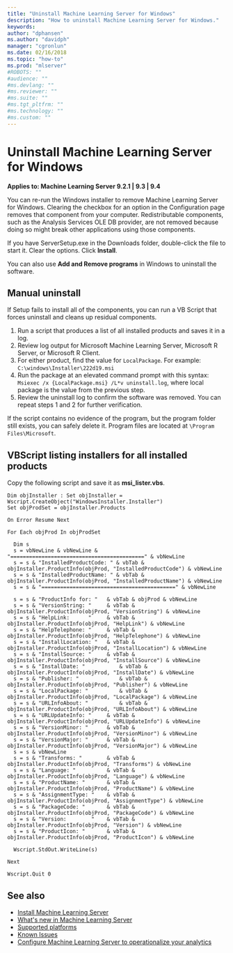 ```yaml
---
title: "Uninstall Machine Learning Server for Windows"
description: "How to uninstall Machine Learning Server for Windows."
keywords: 
author: "dphansen"
ms.author: "davidph"
manager: "cgronlun"
ms.date: 02/16/2018
ms.topic: "how-to"
ms.prod: "mlserver"
#ROBOTS: ""
#audience: ""
#ms.devlang: ""
#ms.reviewer: ""
#ms.suite: ""
#ms.tgt_pltfrm: ""
#ms.technology: ""
#ms.custom: ""
---
```


# Uninstall Machine Learning Server for Windows

**Applies to:  Machine Learning Server 9.2.1 | 9.3 | 9.4**

You can re-run the Windows installer to remove Machine Learning Server for Windows. Clearing the checkbox for an option in the Configuration page removes that component from your computer. Redistributable components, such as the Analysis Services OLE DB provider, are not removed because doing so might break other applications using those components.

If you have ServerSetup.exe in the Downloads folder, double-click the file to start it. Clear the options. Click **Install**.

You can also use **Add and Remove programs** in Windows to uninstall the software.

## Manual uninstall

If Setup fails to install all of the components, you can run a VB Script that forces uninstall and cleans up residual components. 

1. Run a script that produces a list of all installed products and saves it in a log.
2. Review log output for Microsoft Machine Learning Server, Microsoft R Server, or Microsoft R Client.
3. For either product, find the value for `LocalPackage`. For example: `C:\windows\Installer\222d19.msi`
4. Run the package at an elevated command prompt with this syntax: `Msiexec /x {LocalPackage.msi} /L*v uninstall.log`, where local package is the value from the previous step.
5. Review the uninstall log to confirm the software was removed. You can repeat steps 1 and 2 for further verification.

If the script contains no evidence of the program, but the program folder still exists, you can safely delete it. Program files are located at `\Program Files\Microsoft`.

## VBScript listing installers for all installed products

Copy the following script and save it as **msi_lister.vbs**.

```
Dim objInstaller : Set objInstaller = Wscript.CreateObject("WindowsInstaller.Installer")
Set objProdSet = objInstaller.Products

On Error Resume Next

For Each objProd In objProdSet

  Dim s
  s = vbNewLine & vbNewLine & "===========================================" & vbNewLine
  s = s & "InstalledProductCode: " & vbTab & objInstaller.ProductInfo(objProd, "InstalledProductCode") & vbNewLine
  s = s & "InstalledProductName: " & vbTab & objInstaller.ProductInfo(objProd, "InstalledProductName") & vbNewLine
  s = s & "===========================================" & vbNewLine

  s = s & "ProductInfo for: "   & vbTab & objProd & vbNewLine
  s = s & "VersionString: "     & vbTab & objInstaller.ProductInfo(objProd, "VersionString") & vbNewLine
  s = s & "HelpLink:      "     & vbTab & objInstaller.ProductInfo(objProd, "HelpLink") & vbNewLine
  s = s & "HelpTelephone: "     & vbTab & objInstaller.ProductInfo(objProd, "HelpTelephone") & vbNewLine
  s = s & "InstallLocation: "   & vbTab & objInstaller.ProductInfo(objProd, "InstallLocation") & vbNewLine
  s = s & "InstallSource: "     & vbTab & objInstaller.ProductInfo(objProd, "InstallSource") & vbNewLine
  s = s & "InstallDate: "           & vbTab & objInstaller.ProductInfo(objProd, "InstallDate") & vbNewLine
  s = s & "Publisher: "             & vbTab & objInstaller.ProductInfo(objProd, "Publisher") & vbNewLine
  s = s & "LocalPackage: "          & vbTab & objInstaller.ProductInfo(objProd, "LocalPackage") & vbNewLine
  s = s & "URLInfoAbout: "          & vbTab & objInstaller.ProductInfo(objProd, "URLInfoAbout") & vbNewLine
  s = s & "URLUpdateInfo: "     & vbTab & objInstaller.ProductInfo(objProd, "URLUpdateInfo") & vbNewLine
  s = s & "VersionMinor: "      & vbTab & objInstaller.ProductInfo(objProd, "VersionMinor") & vbNewLine
  s = s & "VersionMajor: "      & vbTab & objInstaller.ProductInfo(objProd, "VersionMajor") & vbNewLine
  s = s & vbNewLine
  s = s & "Transforms: "        & vbTab & objInstaller.ProductInfo(objProd, "Transforms") & vbNewLine
  s = s & "Language: "          & vbTab & objInstaller.ProductInfo(objProd, "Language") & vbNewLine
  s = s & "ProductName: "       & vbTab & objInstaller.ProductInfo(objProd, "ProductName") & vbNewLine
  s = s & "AssignmentType: "    & vbTab & objInstaller.ProductInfo(objProd, "AssignmentType") & vbNewLine
  s = s & "PackageCode: "       & vbTab & objInstaller.ProductInfo(objProd, "PackageCode") & vbNewLine
  s = s & "Version:        "    & vbTab & objInstaller.ProductInfo(objProd, "Version") & vbNewLine
  s = s & "ProductIcon: "       & vbTab & objInstaller.ProductInfo(objProd, "ProductIcon") & vbNewLine
 
  Wscript.StdOut.WriteLine(s)

Next

Wscript.Quit 0 
```

## See also

+ [Install Machine Learning Server](r-server-install.md)
+ [What's new in Machine Learning Server](../whats-new-in-machine-learning-server.md)
+ [Supported platforms](r-server-install-supported-platforms.md)  
+ [Known Issues](../resources-known-issues.md)  
+ [Configure Machine Learning Server to operationalize your analytics](../what-is-operationalization.md)